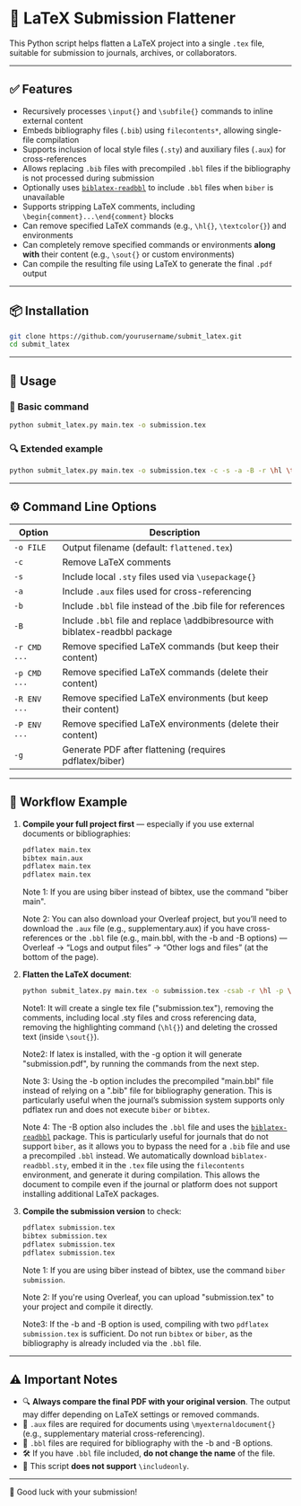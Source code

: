 # 📄 LaTeX Submission Flattener

This Python script helps flatten a LaTeX project into a single `.tex` file, suitable for submission to journals, archives, or collaborators.

---

## ✅ Features

- Recursively processes `\input{}` and `\subfile{}` commands to inline external content
- Embeds bibliography files (`.bib`) using `filecontents*`, allowing single-file compilation
- Supports inclusion of local style files (`.sty`) and auxiliary files (`.aux`) for cross-references
- Allows replacing `.bib` files with precompiled `.bbl` files if the bibliography is not processed during submission
- Optionally uses [`biblatex-readbbl`](https://ctan.org/pkg/biblatex-readbbl) to include `.bbl` files when `biber` is unavailable
- Supports stripping LaTeX comments, including `\begin{comment}...\end{comment}` blocks
- Can remove specified LaTeX commands (e.g., `\hl{}`, `\textcolor{}`) and environments
- Can completely remove specified commands or environments **along with** their content (e.g., `\sout{}` or custom environments)
- Can compile the resulting file using LaTeX to generate the final `.pdf` output

---

## 📦 Installation

```bash
git clone https://github.com/yourusername/submit_latex.git
cd submit_latex
```

---

## 🚀 Usage

### 🔧 Basic command

```bash
python submit_latex.py main.tex -o submission.tex
```

### 🔍 Extended example

```bash
python submit_latex.py main.tex -o submission.tex -c -s -a -B -r \hl \textcolor -p \sout -g
```

---

## ⚙️ Command Line Options

| Option       | Description                                               |
|--------------|-----------------------------------------------------------|
| `-o FILE`    | Output filename (default: `flattened.tex`)                |
| `-c`         | Remove LaTeX comments                                      |
| `-s`         | Include local `.sty` files used via `\usepackage{}`        |
| `-a`         | Include `.aux` files used for cross-referencing            |
| `-b`         | Include `.bbl` file instead of the .bib file for references|
| `-B`         | Include `.bbl` file and replace \addbibresource with biblatex-readbbl package|
| `-r CMD ...` | Remove specified LaTeX commands (but keep their content)   |
| `-p CMD ...` | Remove specified LaTeX commands (delete their content)     |
| `-R ENV ...` | Remove specified LaTeX environments (but keep their content)   |
| `-P ENV ...` | Remove specified LaTeX environments (delete their content)     |
| `-g`	       | Generate PDF after flattening (requires pdflatex/biber)    |

---

## 🔁 Workflow Example

1. **Compile your full project first** — especially if you use external documents or bibliographies:

    ```bash
    pdflatex main.tex
    bibtex main.aux
    pdflatex main.tex
    pdflatex main.tex
    ```
    Note 1: If you are using biber instead of bibtex, use the command "biber main".
   
    Note 2: You can also download your Overleaf project, but you’ll need to download the `.aux` file (e.g., supplementary.aux) if you have cross-references or the `.bbl` file (e.g., main.bbl, with the -b and -B options) — Overleaf → “Logs and output files” → “Other logs and files” (at the bottom of the page).


2. **Flatten the LaTeX document**:

    ```bash
    python submit_latex.py main.tex -o submission.tex -csab -r \hl -p \sout
    ```
    Note1: It will create a single tex file ("submission.tex"), removing the comments, including local .sty files and cross referencing data, removing the highlighting command (`\hl{}`) and deleting the crossed text (inside `\sout{}`).

   Note2: If latex is installed, with the -g option it will generate "submission.pdf", by running the commands from the next step.

   Note 3: Using the -b option includes the precompiled "main.bbl" file instead of relying on a ".bib" file for bibliography generation. This is particularly useful when the journal’s submission system supports only pdflatex run and does not execute `biber` or `bibtex`.

   Note 4: The -B option also includes the `.bbl` file and uses the [`biblatex-readbbl`](https://ctan.org/pkg/biblatex-readbbl?lang=en) package. This is particularly useful for journals that do not support `biber`, as it allows you to bypass the need for a `.bib` file and use a precompiled `.bbl` instead. We automatically download `biblatex-readbbl.sty`, embed it in the `.tex` file using the `filecontents` environment, and generate it during compilation. This allows the document to compile even if the journal or platform does not support installing additional LaTeX packages.

3. **Compile the submission version** to check:

    ```bash
    pdflatex submission.tex
    bibtex submission.tex
    pdflatex submission.tex
    pdflatex submission.tex
    ```
    Note 1: If you are using biber instead of bibtex, use the command `biber submission`.

    Note 2: If you're using Overleaf, you can upload "submission.tex" to your project and compile it directly.

    Note3: If the -b and -B option is used, compiling with two `pdflatex submission.tex` is sufficient. Do not run `bibtex` or `biber`, as the bibliography is already included via the `.bbl` file.
---

## ⚠️ Important Notes

- 🔍 **Always compare the final PDF with your original version**. The output may differ depending on LaTeX settings or removed commands.
- 📂 `.aux` files are required for documents using `\myexternaldocument{}` (e.g., supplementary material cross-referencing).
- 📂 `.bbl` files are required for bibliography with the -b and -B options.
- 🛠️ If you have `.bbl` file included, **do not change the name** of the file.
- 🚫 This script **does not support** `\includeonly`.

---

📘 Good luck with your submission!
